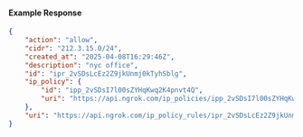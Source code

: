 <!-- Code generated for API Clients. DO NOT EDIT. -->

#### Example Response

```json
{
	"action": "allow",
	"cidr": "212.3.15.0/24",
	"created_at": "2025-04-08T16:29:46Z",
	"description": "nyc office",
	"id": "ipr_2vSDsLcEz2Z9jkUnmj0kTyhSblg",
	"ip_policy": {
		"id": "ipp_2vSDsI7l00sZYHqKwq2K4pnvt4Q",
		"uri": "https://api.ngrok.com/ip_policies/ipp_2vSDsI7l00sZYHqKwq2K4pnvt4Q"
	},
	"uri": "https://api.ngrok.com/ip_policy_rules/ipr_2vSDsLcEz2Z9jkUnmj0kTyhSblg"
}
```
